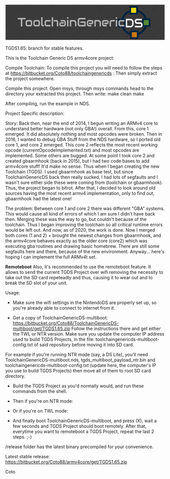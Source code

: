 ![ToolchainGenericDS](img/TGDS-Logo.png)

TGDS1.65: branch for stable features.

This is the Toolchain Generic DS armv4core project:

Compile Toolchain: To compile this project you will need to follow the steps at https://bitbucket.org/Coto88/toolchaingenericds : Then simply extract the project somewhere.

Compile this project: Open msys, through msys commands head to the directory your extracted this project. Then write: make clean make

After compiling, run the example in NDS.

Project Specific description:

Story:
Back then, near the end of 2014, I begun writing an ARMv4 core to understand better hardware (not only GBA!) overall. From this, core 1 emerged. It did absolutely nothing and most opcodes were broken.
Then in 2016, I wanted to debug GBA Stuff from the NDS hardware, so I ported old core 1, and core 2 emerged. This core 2 reflects the most recent working opcode (currentOpcodeImplemented.txt) and most opcodes are implemented. Some others are bugged.
At some point I took core 2 and created gbaarmhook (back in 2015), but I had two code bases to add armv4core stuff! It'd make no sense. Thus when I began creating the new Toolchain (TGDS).
I used gbaarmhook as base test, but since ToolchainGenericDS back then really sucked, I had lots of segfaults and I wasn't sure either side these were coming from (toolchain or gbaarmhook). 
Thus, the project began to bitrot. After that, I decided to look around old sources having the most recent armv4 implementation, only to find out, gbaarmhook had the latest one! 

The problem: Between core 1 and core 2 there was different "GBA" systems. This would cause all kind of errors of which I am sure I didn't have back then.
Merging these was the way to go, but couldn't because of the toolchain. Thus I began improving the toolchain so all critical runtime errors would be left out. And now, as of 2020, the work is done.
Now I merged both cores (1 and 2) + brought the newest changes from gbaarmhook, and the armv4core behaves exactly as the older core (core2) which was executing gba routines and drawing basic homebrew.
There are still some segfaults here and there, because of the new environment. Anyway... here's hoping I can implement the full ARMv4t set.


____Remoteboot____
Also, it's recommended to use the remoteboot feature. It allows to send the current TGDS Project over wifi removing the necessity
to take out the SD card repeteadly and thus, causing it to wear out and to break the SD slot of your unit.

Usage:
- Make sure the wifi settings in the NintendoDS are properly set up, so you're already able to connect to internet from it.

- Get a copy of ToolchainGenericDS-multiboot: https://bitbucket.org/Coto88/ToolchainGenericDS-multiboot/get/TGDS1.65.zip
Follow the instructions there and get either the TWL or NTR version. Make sure you update the computer IP address used to build TGDS Projects, 
in the file: toolchaingenericds-multiboot-config.txt of said repository before moving it into SD card.

For example if you're running NTR mode (say, a DS Lite), you'll need ToolchainGenericDS-multiboot.nds, tgds_multiboot_payload_ntr.bin
and toolchaingenericds-multiboot-config.txt (update here, the computer's IP you use to build TGDS Projects) then move all of them to root SD card directory.

- Build the TGDS Project as you'd normally would, and run these commands from the shell.
<make clean>
<make>

- Then if you're on NTR mode:
<remoteboot ntr_mode computer_ip_address>

- Or if you're on TWL mode:
<remoteboot twl_mode computer_ip_address>

- And finally boot ToolchainGenericDS-multiboot, and press (X), wait a few seconds and TGDS Project should boot remotely.
  After that, everytime you want to remoteboot a TGDS Project, repeat the last 2 steps. ;-)



/release folder has the latest binary precompiled for your convenience.

Latest stable release:
https://bitbucket.org/Coto88/armv4core/get/TGDS1.65.zip

Coto



